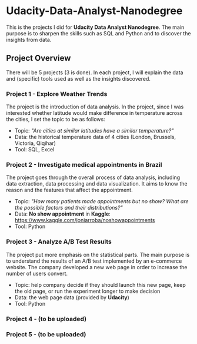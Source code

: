 # Udacity-Data-Analyst-Nanodegree

This is the projects I did for **Udacity Data Analyst Nanodegree**.
The main purpose is to sharpen the skills such as SQL and Python and to discover the insights from data.

## Project Overview

There will be 5 projects (3 is done). In each project, I will explain the data and (specific) tools used as well as the insights discovered.

### Project 1 - Explore Weather Trends

The project is the introduction of data analysis. In the project, since I was interested whether latitude would make difference in temperature across the cities, I set the topic to be as follows: 

- Topic: _"Are cities at similar latitudes have a similar temperature?"_
- Data: the historical temperature data of 4 cities (London, Brussels, Victoria, Qiqihar)
- Tool: SQL, Excel 

### Project 2 - Investigate medical appointments in Brazil

The project goes through the overall process of data analysis, including data extraction, data processing and data visualization. It aims to know the reason and the features that affect the appointment.

- Topic: _"How many patients made appointments but no show? What are the possible factors and their distributions?"_
- Data: **No show appointment** in **Kaggle**: https://www.kaggle.com/joniarroba/noshowappointments
- Tool: Python

### Project 3 - Analyze A/B Test Results

The project put more emphasis on the statistical parts.  The main purpose is to understand the results of an A/B test implemented by an e-commerce website. The company developed a new web page in order to increase the number of users convert.

- Topic: help company decide if they should launch this new page, keep the old page, or run the experiment longer to make decision
- Data: the web page data (provided by **Udacity**)
- Tool: Python


### Project 4 - (to be uploaded)

### Project 5 - (to be uploaded)
